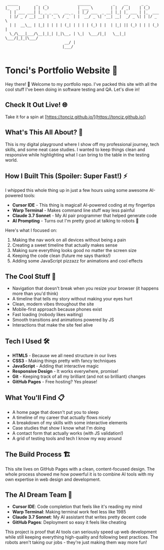 ```

 _____        _   _              ______          _    __      _ _       
|_   _|      | | (_)             | ___ \        | |  / _|    | (_)      
  | | ___ ___| |_ _ _ __   __ _  | |_/ ___  _ __| |_| |_ ___ | |_  ___  
  | |/ _ / __| __| | '_ \ / _` | |  __/ _ \| '__| __|  _/ _ \| | |/ _ \ 
  | |  __\__ | |_| | | | | (_| | | | | (_) | |  | |_| || (_) | | | (_) |
  \_/\___|___/\__|_|_| |_|\__, | \_|  \___/|_|   \__|_| \___/|_|_|\___/ 
                           __/ |                                        
                          |___/                                         
  
```

# Tonci's Portfolio Website 🚀

Hey there! 👋 Welcome to my portfolio repo. I've packed this site with all the cool stuff I've been doing in software testing and QA. Let's dive in!

## Check It Out Live! 🌐

Take it for a spin at [https://tonciz.github.io/](https://tonciz.github.io/)

## What's This All About? 🤔

This is my digital playground where I show off my professional journey, tech skills, and some neat case studies. I wanted to keep things clean and responsive while highlighting what I can bring to the table in the testing world.

## How I Built This (Spoiler: Super Fast!) ⚡

I whipped this whole thing up in just a few hours using some awesome AI-powered tools:

- **Cursor IDE** - This thing is magical! AI-powered coding at my fingertips
- **Warp Terminal** - Makes command line stuff way less painful
- **Claude 3.7 Sonnet** - My AI pair programmer that helped generate code
- **AI Prompting** - Turns out I'm pretty good at talking to robots 🤖

Here's what I focused on:
1. Making the nav work on all devices without being a pain
2. Creating a sweet timeline that actually makes sense
3. Making sure everything looks good no matter the screen size
4. Keeping the code clean (future me says thanks!)
5. Adding some JavaScript pizzazz for animations and cool effects

## The Cool Stuff 💫

- Navigation that doesn't break when you resize your browser (it happens more than you'd think)
- A timeline that tells my story without making your eyes hurt
- Clean, modern vibes throughout the site
- Mobile-first approach because phones exist
- Fast loading (nobody likes waiting)
- Smooth transitions and animations powered by JS
- Interactions that make the site feel alive

## Tech I Used 🛠️

- **HTML5** - Because we all need structure in our lives
- **CSS3** - Making things pretty with fancy techniques
- **JavaScript** - Adding that interactive magic
- **Responsive Design** - It works everywhere, promise!
- **Git** - Keeping track of all my brilliant (and not so brilliant) changes
- **GitHub Pages** - Free hosting? Yes please!

## What You'll Find 📋

- A home page that doesn't put you to sleep
- A timeline of my career that actually flows nicely
- A breakdown of my skills with some interactive elements
- Case studies that show I know what I'm doing
- A contact form that actually works (with JS validation!)
- A grid of testing tools and tech I know my way around

## The Build Process 🏗️

This site lives on GitHub Pages with a clean, content-focused design. The whole process showed me how powerful it is to combine AI tools with my own expertise in web design and development.

## The AI Dream Team 🤖

- **Cursor IDE**: Code completion that feels like it's reading my mind
- **Warp Terminal**: Making terminal work feel less like 1985
- **Claude 3.7 Sonnet**: My AI assistant that writes pretty decent code
- **GitHub Pages**: Deployment so easy it feels like cheating

This project is proof that AI tools can seriously speed up web development while still keeping everything high-quality and following best practices. The robots aren't taking our jobs - they're just making them way more fun!

